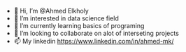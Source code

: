 - 👋 Hi, I’m @Ahmed Elkholy 
- 👀 I’m interested in data science field 
- 🌱 I’m currently learning basics of programing
- 💞️ I’m looking to collaborate on alot of interseting projects 
- 📫 My linkedin https://www.linkedin.com/in/ahmed-mk/

<!---
Ahmed-MK/Ahmed-MK is a ✨ special ✨ repository because its `README.md` (this file) appears on your GitHub profile.
You can click the Preview link to take a look at your changes.
--->
